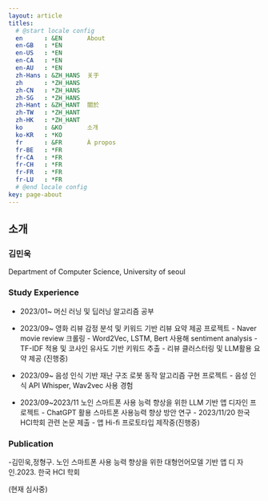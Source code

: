 ```yaml
---
layout: article
titles:
  # @start locale config
  en      : &EN       About
  en-GB   : *EN
  en-US   : *EN
  en-CA   : *EN
  en-AU   : *EN
  zh-Hans : &ZH_HANS  关于
  zh      : *ZH_HANS
  zh-CN   : *ZH_HANS
  zh-SG   : *ZH_HANS
  zh-Hant : &ZH_HANT  關於
  zh-TW   : *ZH_HANT
  zh-HK   : *ZH_HANT
  ko      : &KO       소개
  ko-KR   : *KO
  fr      : &FR       À propos
  fr-BE   : *FR
  fr-CA   : *FR
  fr-CH   : *FR
  fr-FR   : *FR
  fr-LU   : *FR
  # @end locale config
key: page-about
---
```


## 소개

### 김민욱

Department of Computer Science, University of seoul

### Study Experience

- 2023/01~ 머신 러닝 및 딥러닝 알고리즘 공부 

- 2023/09~ 영화 리뷰 감정 분석 및 키워드 기반 리뷰 요약 제공 프로젝트 - Naver movie review 크롤링 - Word2Vec, LSTM, Bert 사용해 sentiment analysis  - TF-IDF 적용 및 코사인 유사도 기반 키워드 추출 - 리뷰 클러스터링 및 LLM활용 요약 제공 (진행중) 

- 2023/09~ 음성 인식 기반 재난 구조 로봇 동작 알고리즘 구현 프로젝트 - 음성 인식 API Whisper, Wav2vec 사용 경험 

- 2023/09~2023/11 노인 스마트폰 사용 능력 향상을 위한 LLM 기반 앱 디자인 프로젝트 - ChatGPT 활용 스마트폰 사용능력 향상 방안 연구 - 2023/11/20 한국HCI학회 관련 논문 제출 - 앱 Hi-fi 프로토타입 제작중(진행중)

  

### Publication

  -김민욱,정형구. 노인 스마트폰 사용 능력 향상을 위한 대형언어모델 기반 앱 디 자인.2023. 한국 HCI 학회

  (현재 심사중)

  
